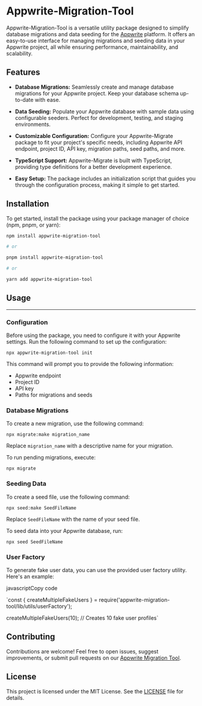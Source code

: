 # Appwrite-Migration-Tool

Appwrite-Migration-Tool is a versatile utility package designed to simplify database migrations and data seeding for the [Appwrite](https://appwrite.io/) platform. It offers an easy-to-use interface for managing migrations and seeding data in your Appwrite project, all while ensuring performance, maintainability, and scalability.

## Features

- **Database Migrations:** Seamlessly create and manage database migrations for your Appwrite project. Keep your database schema up-to-date with ease.

- **Data Seeding:** Populate your Appwrite database with sample data using configurable seeders. Perfect for development, testing, and staging environments.

- **Customizable Configuration:** Configure your Appwrite-Migrate package to fit your project's specific needs, including Appwrite API endpoint, project ID, API key, migration paths, seed paths, and more.

- **TypeScript Support:** Appwrite-Migrate is built with TypeScript, providing type definitions for a better development experience.

- **Easy Setup:** The package includes an initialization script that guides you through the configuration process, making it simple to get started.

## Installation

To get started, install the package using your package manager of choice (npm, pnpm, or yarn):

```bash
npm install appwrite-migration-tool

# or

pnpm install appwrite-migration-tool

# or

yarn add appwrite-migration-tool

```
## Usage
-----

### Configuration

Before using the package, you need to configure it with your Appwrite settings. Run the following command to set up the configuration:

`npx appwrite-migration-tool init`

This command will prompt you to provide the following information:

-   Appwrite endpoint
-   Project ID
-   API key
-   Paths for migrations and seeds

### Database Migrations

To create a new migration, use the following command:

`npx migrate:make migration_name`

Replace `migration_name` with a descriptive name for your migration.

To run pending migrations, execute:

`npx migrate`

### Seeding Data

To create a seed file, use the following command:

`npx seed:make SeedFileName`

Replace `SeedFileName` with the name of your seed file.

To seed data into your Appwrite database, run:

`npx seed SeedFileName`

### User Factory

To generate fake user data, you can use the provided user factory utility. Here's an example:

javascriptCopy code

`const { createMultipleFakeUsers } = require('appwrite-migration-tool/lib/utils/userFactory');

createMultipleFakeUsers(10); // Creates 10 fake user profiles`

Contributing
------------

Contributions are welcome! Feel free to open issues, suggest improvements, or submit pull requests on our [Appwrite Migration Tool](https://github.com/upperdo/appwrite-migration-tool).

License
-------

This project is licensed under the MIT License. See the [LICENSE](https://github.com/upperdo/appwrite-migration-tool/blob/main/LICENSE) file for details.